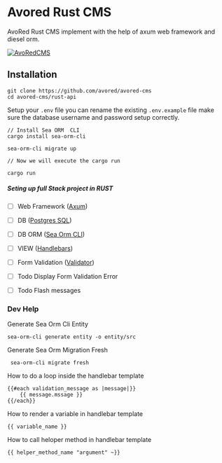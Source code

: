 # Avored Rust CMS
AvoRed Rust CMS implement with the help of axum web framework and diesel orm. 


[![AvoRedCMS](https://github.com/avored/avored-rust-cms/actions/workflows/rust.yml/badge.svg)](https://github.com/avored/avored-rust-cms/actions/workflows/rust.yml)


## Installation

    git clone https://github.com/avored/avored-cms
    cd avored-cms/rust-api
    

Setup your `.env` file you can rename the existing `.env.example` file make sure the database username and password setup correctly.

     
    // Install Sea ORM  CLI
    cargo install sea-orm-cli

    sea-orm-cli migrate up

    // Now we will execute the cargo run

    cargo run

##### Seting up full Stack project in RUST

 - [ ] Web Framework ([Axum](https://github.com/tokio-rs/axum))
 - [ ] DB ([Postgres SQL](https://www.postgresql.org/))
 - [ ] DB ORM ([Sea Orm CLI](https://www.sea-ql.org))
 - [ ] VIEW ([Handlebars](https://github.com/sunng87/handlebars-rust))
 - [ ] Form Validation ([Validator](https://github.com/Keats/validator))
 - [ ] Todo Display Form Validation Error
 - [ ] Todo Flash messages




### Dev Help 


Generate Sea Orm Cli Entity

    sea-orm-cli generate entity -o entity/src

Generate Sea Orm Migration Fresh

     sea-orm-cli migrate fresh


How to do a loop inside the handlebar template

    {{#each validation_message as |message|}}
        {{ message.mssage }}
    {{/each}}

How to render a variable in handlebar template 

    {{ variable_name }}

How to call heloper method in handlebar template 

    {{ helper_method_name "argument" ~}}
